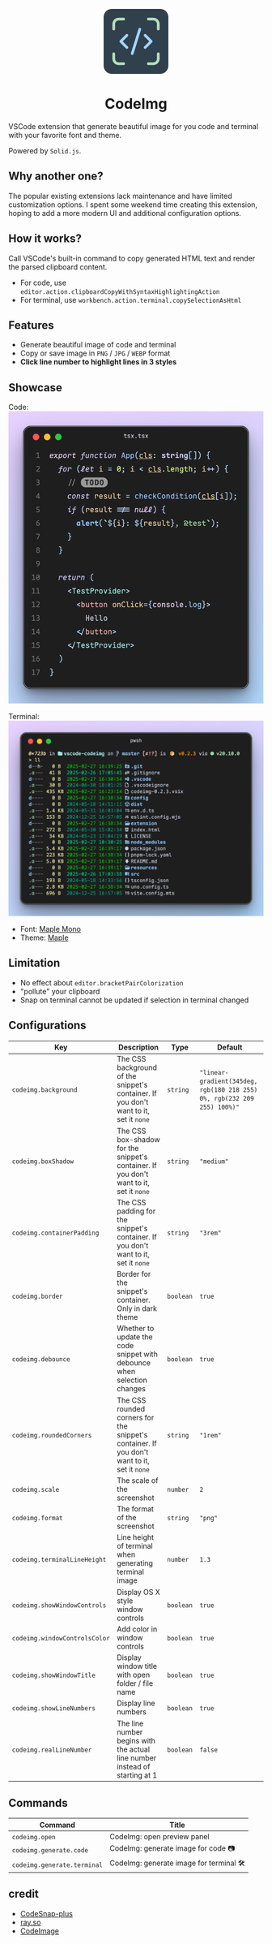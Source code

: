 <p align="center">
  <img height="128" src="./resources/icon.png"></img>
  <h1 align="center">CodeImg</h1>
</p>

VSCode extension that generate beautiful image for you code and terminal with your favorite font and theme.

Powered by `Solid.js`.

## Why another one?

The popular existing extensions lack maintenance and have limited customization options. I spent some weekend time creating this extension, hoping to add a more modern UI and additional configuration options.

## How it works?

Call VSCode's built-in command to copy generated HTML text and render the parsed clipboard content.
- For code, use `editor.action.clipboardCopyWithSyntaxHighlightingAction`
- For terminal, use `workbench.action.terminal.copySelectionAsHtml`

## Features

- Generate beautiful image of code and terminal
- Copy or save image in `PNG` / `JPG` / `WEBP` format
- **Click line number to highlight lines in 3 styles**

## Showcase

Code:
![code](./resources/showcase-code.webp)

Terminal:
![terminal](./resources/showcase-terminal.webp)

- Font: [Maple Mono](https://github.com/subframe7536/maple-font/tree/variable)
- Theme: [Maple](https://github.com/subframe7536/vscode-theme-maple)

## Limitation

- No effect about `editor.bracketPairColorization`
- "pollute" your clipboard
- Snap on terminal cannot be updated if selection in terminal changed

## Configurations

<!-- configs -->

| Key                           | Description                                                                                 | Type      | Default                                                                 |
| ----------------------------- | ------------------------------------------------------------------------------------------- | --------- | ----------------------------------------------------------------------- |
| `codeimg.background`          | The CSS background of the snippet's container. If you don't want to it, set it `none`       | `string`  | `"linear-gradient(345deg, rgb(180 218 255) 0%, rgb(232 209 255) 100%)"` |
| `codeimg.boxShadow`           | The CSS box-shadow for the snippet's container. If you don't want to it, set it `none`      | `string`  | `"medium"`                                                              |
| `codeimg.containerPadding`    | The CSS padding for the snippet's container. If you don't want to it, set it `none`         | `string`  | `"3rem"`                                                                |
| `codeimg.border`              | Border for the snippet's container. Only in dark theme                                      | `boolean` | `true`                                                                  |
| `codeimg.debounce`            | Whether to update the code snippet with debounce when selection changes                     | `boolean` | `true`                                                                  |
| `codeimg.roundedCorners`      | The CSS rounded corners for the snippet's container. If you don't want to it, set it `none` | `string`  | `"1rem"`                                                                |
| `codeimg.scale`               | The scale of the screenshot                                                                 | `number`  | `2`                                                                     |
| `codeimg.format`              | The format of the screenshot                                                                | `string`  | `"png"`                                                                 |
| `codeimg.terminalLineHeight`  | Line height of terminal when generating terminal image                                      | `number`  | `1.3`                                                                   |
| `codeimg.showWindowControls`  | Display OS X style window controls                                                          | `boolean` | `true`                                                                  |
| `codeimg.windowControlsColor` | Add color in window controls                                                                | `boolean` | `true`                                                                  |
| `codeimg.showWindowTitle`     | Display window title with open folder / file name                                           | `boolean` | `true`                                                                  |
| `codeimg.showLineNumbers`     | Display line numbers                                                                        | `boolean` | `true`                                                                  |
| `codeimg.realLineNumber`      | The line number begins with the actual line number instead of starting at 1                 | `boolean` | `false`                                                                 |

<!-- configs -->

## Commands

<!-- commands -->

| Command                     | Title                                    |
| --------------------------- | ---------------------------------------- |
| `codeimg.open`              | CodeImg: open preview panel              |
| `codeimg.generate.code`     | CodeImg: generate image for code 📷      |
| `codeimg.generate.terminal` | CodeImg: generate image for terminal 🛠️ |

<!-- commands -->

## credit

- [CodeSnap-plus](https://github.com/huibizhang/CodeSnap-plus)
- [ray.so](https://ray.so)
- [CodeImage](https://codeimage.dev/)

